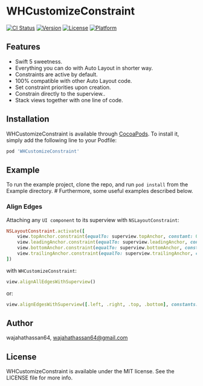 # WHCustomizeConstraint

[![CI Status](https://img.shields.io/travis/wajahathassan64/WHCustomizeConstraint.svg?style=flat)](https://travis-ci.org/wajahathassan64/WHCustomizeConstraint)
[![Version](https://img.shields.io/cocoapods/v/WHCustomizeConstraint.svg?style=flat)](https://cocoapods.org/pods/WHCustomizeConstraint)
[![License](https://img.shields.io/cocoapods/l/WHCustomizeConstraint.svg?style=flat)](https://cocoapods.org/pods/WHCustomizeConstraint)
[![Platform](https://img.shields.io/cocoapods/p/WHCustomizeConstraint.svg?style=flat)](https://cocoapods.org/pods/WHCustomizeConstraint)


## Features
<ul>
  <li>Swift 5 sweetness.</li>
  <li>Everything you can do with Auto Layout in shorter way.</li>
  <li>Constraints are active by default.</li>
  <li>100% compatible with other Auto Layout code.</li>
  <li>Set constraint priorities upon creation.</li>
  <li>Constrain directly to the superview..</li>
  <li>Stack views together with one line of code.</li>
</ul>

## Installation

WHCustomizeConstraint is available through [CocoaPods](https://cocoapods.org). To install
it, simply add the following line to your Podfile:

```ruby
pod 'WHCustomizeConstraint'
```

## Example

To run the example project, clone the repo, and run `pod install` from the Example directory. # Furthermore, some useful examples described below.

### Align Edges

Attaching any `UI component` to its superview with `NSLayoutConstraint`:

```ruby
NSLayoutConstraint.activate([
    view.topAnchor.constraint(equalTo: superview.topAnchor, constant: 0),
    view.leadingAnchor.constraint(equalTo: superview.leadingAnchor, constant: 0),
    view.bottomAnchor.constraint(equalTo: superview.bottomAnchor, constant: 0),
    view.trailingAnchor.constraint(equalTo: superview.trailingAnchor, constant: 0)
])
```

with `WHCustomizeConstraint`:

```ruby
view.alignAllEdgesWithSuperview()
```

or:

```ruby
view.alignEdgesWithSuperview([.left, .right, .top, .bottom], constants: [0,0,0,0]) 
```

## Author

wajahathassan64, wajahathassan64@gmail.com

## License

WHCustomizeConstraint is available under the MIT license. See the LICENSE file for more info.
